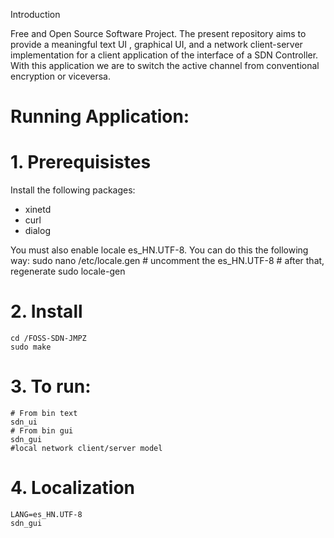Introduction

Free and Open Source Software Project. The present repository aims to provide a meaningful text UI , graphical UI, and a network client-server implementation for a client application of the interface of a SDN Controller. With this application we are to switch the active channel from conventional encryption or viceversa. 


# Running Application:
# 1. Prerequisistes
Install the following packages: 
* xinetd 
* curl
* dialog
 

You must also enable locale es_HN.UTF-8. You can do this the following way:
	sudo nano /etc/locale.gen
	# uncomment the es_HN.UTF-8
	# after that, regenerate
	sudo locale-gen
# 2. Install
	cd /FOSS-SDN-JMPZ
	sudo make

# 3. To run:
	# From bin text
	sdn_ui
	# From bin gui
	sdn_gui
	#local network client/server model
	
# 4. Localization 
	LANG=es_HN.UTF-8
	sdn_gui 
    


